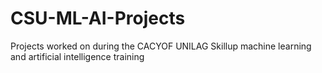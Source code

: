 # CSU-ML-AI-Projects
Projects worked on during the CACYOF UNILAG Skillup machine learning and artificial intelligence training
